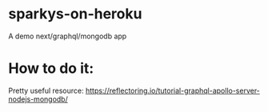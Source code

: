 # sparkys-on-heroku

A demo next/graphql/mongodb app

# How to do it:

Pretty useful resource: https://reflectoring.io/tutorial-graphql-apollo-server-nodejs-mongodb/
